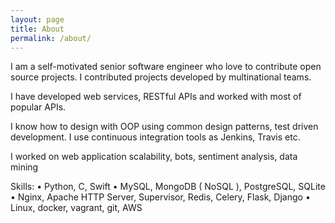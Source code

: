 ```yaml
---
layout: page
title: About
permalink: /about/
---
```


I am a self-motivated senior software engineer who love to contribute open source projects. I contributed projects developed by multinational teams.

I have developed web services, RESTful APIs and worked with most of popular APIs.

I know how to design with OOP using common design patterns, test driven development. I use continuous integration tools as Jenkins, Travis etc.

I worked on web application scalability, bots, sentiment analysis, data mining

Skills: 
• Python, C, Swift
• MySQL, MongoDB ( NoSQL ), PostgreSQL, SQLite 
• Nginx, Apache HTTP Server, Supervisor, Redis, Celery, Flask, Django
• Linux, docker, vagrant, git, AWS
